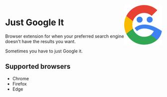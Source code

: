 <img src="https://github.com/dczysz/justgoogleit/blob/master/src/icons/icon-128.png" alt="Just Google It Logo" align="right">

# Just Google It

Browser extension for when your preferred search engine doesn't have the results you want.

Sometimes you have to just Google it.


## Supported browsers
* Chrome
* Firefox
* Edge
